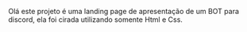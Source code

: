 Olá este projeto é uma landing page de apresentação de um BOT para discord, ela foi cirada utilizando somente Html e Css.